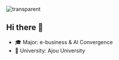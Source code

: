 ![transparent](https://capsule-render.vercel.app/api?type=waving&color=000080&fontColor=FFA500&text=Jinyoung's%20Page&height=200&fontSize=60)



## Hi there 👋 
- 🎓 Major: e-business & AI Convergence  
- 🏫 University: Ajou University
















